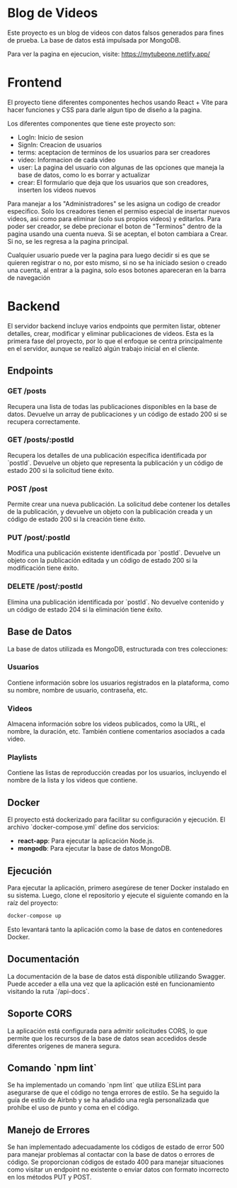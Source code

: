 # Blog de Videos 

Este proyecto es un blog de videos con datos falsos generados para fines de prueba. La base de datos está impulsada por MongoDB.

Para ver la pagina en ejecucion, visite: https://mytubeone.netlify.app/

# Frontend

El proyecto tiene diferentes componentes hechos usando React + Vite para hacer funciones y CSS para darle algun tipo de diseño a la pagina.

Los diferentes componentes que tiene este proyecto son: 

- LogIn: Inicio de sesion
- SignIn: Creacion de usuarios
- terms: aceptacion de terminos de los usuarios para ser creadores
- video: Informacion de cada video
- user: La pagina del usuario con algunas de las opciones que maneja la base de datos, como lo es borrar y actualizar
- crear: El formulario que deja que los usuarios que son creadores, inserten los videos nuevos

Para manejar a los "Administradores" se les asigna un codigo de creador especifico. Solo los creadores tienen el permiso especial de insertar nuevos videos, asi como para eliminar (solo sus propios videos) y editarlos. Para poder ser creador, se debe precionar el boton de "Terminos" dentro de la pagina usando una cuenta nueva. Si se aceptan, el boton cambiara a Crear. Si no, se les regresa a la pagina principal.

Cualquier usuario puede ver la pagina para luego decidir si es que se quieren registrar o no, por esto mismo, si no se ha iniciado sesion o creado una cuenta, al entrar a la pagina, solo esos botones apareceran en la barra de navegación

# Backend

El servidor backend incluye varios endpoints que permiten listar, obtener detalles, crear, modificar y eliminar publicaciones de videos. Esta es la primera fase del proyecto, por lo que el enfoque se centra principalmente en el servidor, aunque se realizó algún trabajo inicial en el cliente.

## Endpoints

### GET /posts

Recupera una lista de todas las publicaciones disponibles en la base de datos. Devuelve un array de publicaciones y un código de estado 200 si se recupera correctamente.

### GET /posts/:postId

Recupera los detalles de una publicación específica identificada por \`postId\`. Devuelve un objeto que representa la publicación y un código de estado 200 si la solicitud tiene éxito.

### POST /post

Permite crear una nueva publicación. La solicitud debe contener los detalles de la publicación, y devuelve un objeto con la publicación creada y un código de estado 200 si la creación tiene éxito.

### PUT /post/:postId

Modifica una publicación existente identificada por \`postId\`. Devuelve un objeto con la publicación editada y un código de estado 200 si la modificación tiene éxito.

### DELETE /post/:postId

Elimina una publicación identificada por \`postId\`. No devuelve contenido y un código de estado 204 si la eliminación tiene éxito.

## Base de Datos

La base de datos utilizada es MongoDB, estructurada con tres colecciones:

### Usuarios

Contiene información sobre los usuarios registrados en la plataforma, como su nombre, nombre de usuario, contraseña, etc.

### Videos

Almacena información sobre los videos publicados, como la URL, el nombre, la duración, etc. También contiene comentarios asociados a cada video.

### Playlists

Contiene las listas de reproducción creadas por los usuarios, incluyendo el nombre de la lista y los videos que contiene.

## Docker

El proyecto está dockerizado para facilitar su configuración y ejecución. El archivo \`docker-compose.yml\` define dos servicios:

- **react-app**: Para ejecutar la aplicación Node.js.
- **mongodb**: Para ejecutar la base de datos MongoDB.

## Ejecución

Para ejecutar la aplicación, primero asegúrese de tener Docker instalado en su sistema. Luego, clone el repositorio y ejecute el siguiente comando en la raíz del proyecto:

```bash
docker-compose up
```

Esto levantará tanto la aplicación como la base de datos en contenedores Docker.

## Documentación

La documentación de la base de datos está disponible utilizando Swagger. Puede acceder a ella una vez que la aplicación esté en funcionamiento visitando la ruta \`/api-docs\`.

## Soporte CORS

La aplicación está configurada para admitir solicitudes CORS, lo que permite que los recursos de la base de datos sean accedidos desde diferentes orígenes de manera segura.

## Comando \`npm lint\`

Se ha implementado un comando \`npm lint\` que utiliza ESLint para asegurarse de que el código no tenga errores de estilo. Se ha seguido la guía de estilo de Airbnb y se ha añadido una regla personalizada que prohíbe el uso de punto y coma en el código.

## Manejo de Errores

Se han implementado adecuadamente los códigos de estado de error 500 para manejar problemas al contactar con la base de datos o errores de código. Se proporcionan códigos de estado 400 para manejar situaciones como visitar un endpoint no existente o enviar datos con formato incorrecto en los métodos PUT y POST.
